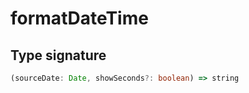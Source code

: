 # formatDateTime

## Type signature

<!-- prettier-ignore-start -->
```typescript
(sourceDate: Date, showSeconds?: boolean) => string
```
<!-- prettier-ignore-end -->

